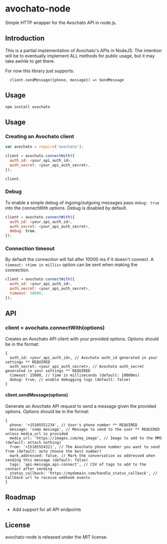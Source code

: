 # avochato-node

Simple HTTP wrapper for the Avochato API in node.js.

## Introduction

This is a partial implementation of Avochato's APIs in NodeJS.  The intention will be to
eventually implement ALL methods for public usage, but it may take awhile to get there.

For now this library just supports:
```
  client.sendMessage({phone, message}) => SendMessage
```


## Usage

```
npm install avochato
```

## Usage

### Creating an Avochato client

``` javascript
var avochato = require('avochato');

client = avochato.connectWith({
  auth_id: <your_api_auth_id>,
  auth_secret: <your_api_auth_secret>,
});

client.
```

### Debug

To enable a simple debug of ingoing/outgoing messages pass `debug: true` into
the connectWith options. Debug is disabled by default.

``` javascript
client = avochato.connectWith({
  auth_id: <your_api_auth_id>,
  auth_secret: <your_api_auth_secret>,
  debug: true,
});
```

### Connection timeout

By default the connection will fail after 10000 ms if it doesn't connect.
A `timeout: <time in millis>` option can be sent when making the connection.

``` javascript
client = avochato.connectWith({
  auth_id: <your_api_auth_id>,
  auth_secret: <your_api_auth_secret>,
  timeout: 30000,
});
```

## API

### client = avochato.connectWith(options)
Creates an Avochato API client with your provided options.  Options should be in the format:
```
{
  auth_id: <your_api_auth_id>, // Avochato auth_id generated in your settings ** REQUIRED
  auth_secret: <your_api_auth_secret>, // Avochato auth_secret generated in your settings ** REQUIRED
  timeout: 15000, // time in milliseconds (default: 10000ms)
  debug: true, // enable debugging logs (default: false)
}
```

#### client.sendMessage(options)
Generate an Avochato API request to send a message given the provided options.  Options should be in the format:
```
{
  phone: '+15105551234', // User's phone number ** REQUIRED
  message: 'some message', // Message to send to the user ** REQUIRED unless media_url is provided
  media_url: 'https://images.com/my_image', // Image to add to the MMS (default: attach nothing)
  from: '+15105554321', // The Avochato phone number you want to send from (default: auto choose the best number)
  mark_addressed: false, // Mark the conversation as addressed when sending this message (default: false)
  tags: 'api-message,api-connect', // CSV of tags to add to the contact after sending
  status_callback: 'https://mydomain.com/handle_status_callback', // Callback url to receive webhook events
}
```

## Roadmap

- Add support for all API endpoints

## License

avochato-node is released under the MIT license.
